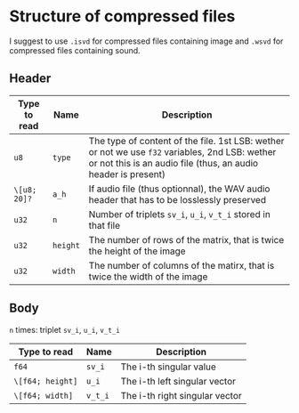 # Structure of compressed files

I suggest to use `.isvd` for compressed files containing image and `.wsvd` for compressed files containing sound. 

## Header

| Type to read | Name   | Description |
|--------------|--------|-------------|
| `u8`         | `type` | The type of content of the file. 1st LSB: wether or not we use `f32` variables, 2nd LSB: wether or not this is an audio file (thus, an audio header is present) |
| `\[u8; 20]?` | `a_h` | If audio file (thus optionnal), the WAV audio header that has to be losslessly preserved |
| `u32`  | `n`      | Number of triplets `sv_i`, `u_i`, `v_t_i` stored in that file |
| `u32`  | `height` | The number of rows of the matrix, that is twice the height of the image |
| `u32`  | `width`  | The number of columns of the matirx, that is twice the width of the image |

## Body

`n` times: triplet `sv_i`, `u_i`, `v_t_i` 

| Type to read | Name   | Description |
| ------------ | ------ | ----------- |
| `f64`        | `sv_i` | The i-th singular value |
| `\[f64; height]` | `u_i`   | The i-th left singular vector |
| `\[f64; width]`  | `v_t_i` | The i-th right singular vector |